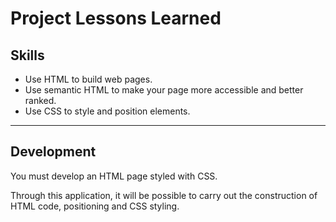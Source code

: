 # Project Lessons Learned

## Skills

- Use HTML to build web pages.
- Use semantic HTML to make your page more accessible and better ranked.
- Use CSS to style and position elements.

---

## Development

You must develop an HTML page styled with CSS.

Through this application, it will be possible to carry out the construction of HTML code, positioning and CSS styling.
